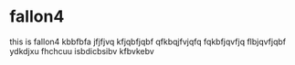 # fallon4
this is fallon4
kbbfbfa
jfjfjvq
kfjqbfjqbf
qfkbqjfvjqfq
fqkbfjqvfjq
flbjqvfjqbf
ydkdjxu
fhchcuu
isbdicbsibv
kfbvkebv
